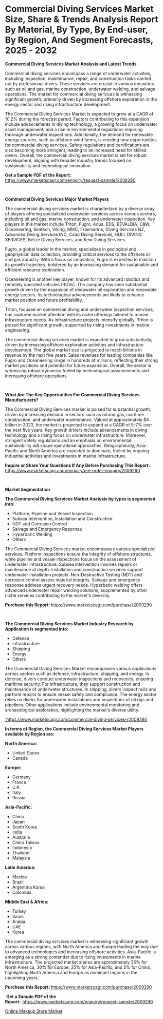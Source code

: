 <p><h1>Commercial Diving Services Market Size, Share & Trends Analysis Report By Material, By Type, By End-user, By Region, And Segment Forecasts, 2025 - 2032</h1></p><p><strong>Commercial Diving Services Market Analysis and Latest Trends</strong></p>
<p><p>Commercial diving services encompass a range of underwater activities, including inspection, maintenance, repair, and construction tasks carried out by professional divers. These services are crucial in various industries such as oil and gas, marine construction, underwater welding, and salvage operations. The market for commercial diving services is witnessing significant growth, primarily driven by increasing offshore exploration in the energy sector and rising infrastructure development.</p><p>The Commercial Diving Services Market is expected to grow at a CAGR of 10.2% during the forecast period. Factors contributing to this expansion include advancements in diving technology, a growing focus on underwater asset management, and a rise in environmental regulations requiring thorough underwater inspections. Additionally, the demand for renewable energy sources, such as offshore wind farms, is creating new opportunities for commercial diving services. Safety regulations and certifications are also becoming more stringent, leading to an increased need for skilled divers. Overall, the commercial diving services market is set for robust development, aligning with broader industry trends focused on sustainability and technological innovation.</p></p>
<p><strong>Get a Sample PDF of the Report:&nbsp;</strong> <a href="https://www.marketscagr.com/enquiry/request-sample/2009290?utm_campaign=1868&utm_medium=2&utm_source=Github&utm_content=ia&utm_term=10032025&utm_id=commercial-diving-services">https://www.marketscagr.com/enquiry/request-sample/2009290</a></p>
<p>&nbsp;</p>
<p><strong>Commercial Diving Services Major Market Players</strong></p>
<p><p>The commercial diving services market is characterized by a diverse array of players offering specialized underwater services across various sectors, including oil and gas, marine construction, and underwater inspection. Key players in this market include Triton, Fugro, Aqua, EDS, BEVALDIA, C&W, Oceaneering, Seatech, Viking, MMC, Franmarine, Diving Services NZ, Advanced Diving Services INC, Cabo Diving Services, HULL DIVING SERVICES, Belize Diving Services, and Kew Diving Services.</p><p>Fugro, a global leader in the market, specializes in geological and geophysical data collection, providing critical services to the offshore oil and gas industry. With a focus on innovation, Fugro is expected to maintain its growth trajectory, bolstered by an increasing demand for sustainable and efficient resource exploration.</p><p>Oceaneering is another key player, known for its advanced robotics and remotely operated vehicles (ROVs). The company has seen substantial growth driven by the expansion of deepwater oil exploration and renewable energy sectors. Its technological advancements are likely to enhance market position and future profitability.</p><p>Triton, focused on commercial diving and underwater inspection services, has captured market attention with its niche offerings tailored to marine infrastructure needs. As infrastructure projects intensify globally, Triton is poised for significant growth, supported by rising investments in marine engineering.</p><p>The commercial diving services market is expected to grow substantially, driven by increasing offshore exploration activities and infrastructure development. The global market size is projected to reach billions in revenue by the next five years. Sales revenues for leading companies like Fugro and Oceaneering range in hundreds of millions, reflecting their strong market positions and potential for future expansion. Overall, the sector is witnessing robust dynamics fueled by technological advancements and increasing offshore operations.</p></p>
<p>&nbsp;</p>
<p><strong>What Are The Key Opportunities For Commercial Diving Services Manufacturers?</strong></p>
<p><p>The Commercial Diving Services market is poised for substantial growth, driven by increasing demand in sectors such as oil and gas, maritime construction, and underwater maintenance. Valued at approximately $4 billion in 2023, the market is projected to expand at a CAGR of 5-7% over the next five years. Key growth drivers include advancements in diving technology and a rising focus on underwater infrastructure. Moreover, stringent safety regulations and an emphasis on environmental sustainability will shape operational approaches. Geographically, Asia-Pacific and North America are expected to dominate, fueled by ongoing industrial activities and investments in marine infrastructure.</p></p>
<p><strong>Inquire or Share Your Questions If Any Before Purchasing This Report:</strong> <a href="https://www.marketscagr.com/enquiry/pre-order-enquiry/2009290?utm_campaign=1868&utm_medium=2&utm_source=Github&utm_content=ia&utm_term=10032025&utm_id=commercial-diving-services">https://www.marketscagr.com/enquiry/pre-order-enquiry/2009290</a></p>
<p>&nbsp;</p>
<p><strong>Market Segmentation</strong></p>
<p><strong>The Commercial Diving Services Market Analysis by types is segmented into:</strong></p>
<p><ul><li>Platform, Pipeline and Vessel Inspection</li><li>Subsea Intervention, Installation and Construction</li><li>NDT and Corrosion Control</li><li>Salvage and Emergency Response</li><li>Hyperbaric Welding</li><li>Others</li></ul></p>
<p><p>The Commercial Diving Services market encompasses various specialized services. Platform inspections ensure the integrity of offshore structures, while pipeline and vessel inspections focus on the assessment of underwater infrastructure. Subsea intervention involves repairs or maintenance at depth. Installation and construction services support underwater installation projects. Non-Destructive Testing (NDT) and corrosion control assess material integrity. Salvage and emergency response address urgent recovery needs. Hyperbaric welding offers advanced underwater repair welding solutions, supplemented by other niche services contributing to the market's diversity.</p></p>
<p><strong>Purchase this Report:&nbsp;</strong><a href="https://www.marketscagr.com/purchase/2009290?utm_campaign=1868&utm_medium=2&utm_source=Github&utm_content=ia&utm_term=10032025&utm_id=commercial-diving-services">https://www.marketscagr.com/purchase/2009290</a></p>
<p>&nbsp;</p>
<p><strong>The Commercial Diving Services Market Industry Research by Application is segmented into:</strong></p>
<p><ul><li>Defense</li><li>Infrastructure</li><li>Shipping</li><li>Energy</li><li>Others</li></ul></p>
<p><p>The Commercial Diving Services Market encompasses various applications across sectors such as defense, infrastructure, shipping, and energy. In defense, divers conduct underwater inspections and recoveries, ensuring maritime security. For infrastructure, they support construction and maintenance of underwater structures. In shipping, divers inspect hulls and perform repairs to ensure vessel safety and compliance. The energy sector relies on divers for underwater installations and inspections of oil rigs and pipelines. Other applications include environmental monitoring and archaeological exploration, highlighting the market's diverse utility.</p></p>
<p><a href="https://www.marketscagr.com/commercial-diving-services-r2009290?utm_campaign=1868&utm_medium=2&utm_source=Github&utm_content=ia&utm_term=10032025&utm_id=commercial-diving-services">&nbsp;https://www.marketscagr.com/commercial-diving-services-r2009290</a></p>
<p><strong>In terms of Region, the Commercial Diving Services Market Players available by Region are:</strong></p>
<p>
    <p> <strong> North America: </strong>
        <ul>
            <li>United States</li>
            <li>Canada</li>
        </ul>
        </p> 
    <p> <strong> Europe: </strong>
        <ul>
            <li>Germany</li>
            <li>France</li>
            <li>U.K.</li>
            <li>Italy</li>
            <li>Russia</li>
        </ul>
        </p> 
    <p> <strong> Asia-Pacific: </strong>
        <ul>
            <li>China</li>
            <li>Japan</li>
            <li>South Korea</li>
            <li>India</li>
            <li>Australia</li>
            <li>China Taiwan</li>
            <li>Indonesia</li>
            <li>Thailand</li>
            <li>Malaysia</li>
        </ul>
        </p> 
    <p> <strong> Latin America: </strong>
        <ul>
            <li>Mexico</li>
            <li>Brazil</li>
            <li>Argentina Korea</li>
            <li>Colombia</li>
        </ul>
        </p> 
    <p> <strong> Middle East & Africa: </strong>
        <ul>
            <li>Turkey</li>
            <li>Saudi</li>
            <li>Arabia</li>
            <li>UAE</li>
            <li>Korea</li>
        </ul>
    </p>
    </p>
<p><p>The commercial diving services market is witnessing significant growth across various regions, with North America and Europe leading the way due to advanced technologies and increasing offshore activities. Asia-Pacific is emerging as a strong contender due to rising investments in marine infrastructure. The projected market shares are approximately 35% for North America, 30% for Europe, 25% for Asia-Pacific, and 5% for China, highlighting North America and Europe as dominant regions in the upcoming years.</p></p>
<p><strong>Purchase this Report: </strong><a href="https://www.marketscagr.com/purchase/2009290?utm_campaign=1868&utm_medium=2&utm_source=Github&utm_content=ia&utm_term=10032025&utm_id=commercial-diving-services">https://www.marketscagr.com/purchase/2009290</a></p>
<p>&nbsp;<strong>Get a Sample PDF of the Report:&nbsp;&nbsp;</strong><a href="https://www.marketscagr.com/enquiry/request-sample/2009290?utm_campaign=1868&utm_medium=2&utm_source=Github&utm_content=ia&utm_term=10032025&utm_id=commercial-diving-services">https://www.marketscagr.com/enquiry/request-sample/2009290</a></p>
<p><strong></strong></p>
<p><p><a href="https://github.com/nyanikumchu/Market-Research-Report-List-1/blob/main/online-makeup-store-market.md?utm_campaign=1868&utm_medium=2&utm_source=Github&utm_content=ia&utm_term=10032025&utm_id=commercial-diving-services">Online Makeup Store Market</a></p></p>